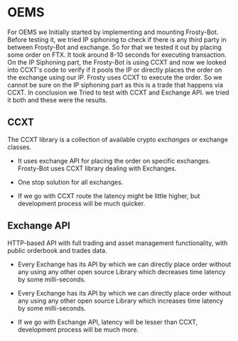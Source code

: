 # OEMS
For OEMS we Initially started by implementing and mounting Frosty-Bot. Before testing it, we tried IP siphoning to check if there is any third party in between Frosty-Bot and exchange. So for that we tested it out by placing some order on FTX. It took around 8-10 seconds for executing transaction. On the IP Siphoning part, the Frosty-Bot is using CCXT and now we looked into CCXT's code to verify if it pools the IP or directly places the order on the exchange using our IP. Frosty uses CCXT to execute the order. So we cannot be sure on the IP siphoning part as this is a trade that happens via CCXT. In conclusion we Tried to test with CCXT and Exchange API. we tried it both and these were the results.

##  CCXT

The CCXT library is a collection of available crypto _exchanges_ or exchange classes.

-   It uses exchange API for placing the order on specific exchanges. Frosty-Bot uses CCXT library dealing with Exchanges.
    

-   One stop solution for all exchanges.
    

-   If we go with CCXT route the latency might be little higher, but development process will be much quicker.
    

## Exchange API

HTTP-based API with full trading and asset management functionality, with public orderbook and trades data.

-   Every Exchange has its API by which we can directly place order without any using any other open source Library which decreases time latency by some milli-seconds.
    

-   Every Exchange has its API by which we can directly place order without any using any other open source Library which increases time latency by some milli-seconds.
    

-   If we go with Exchange API, latency will be lesser than CCXT, development process will be much more.